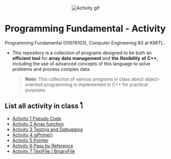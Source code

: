 <p align="center">
 <img src="https://media.giphy.com/media/L1R1tvI9svkIWwpVYr/giphy.gif" alt="Activity gif"/>
</p>

# Programming Fundamental - Activity
Programming Fundamental (01076103), Computer Engineering 60 at KMITL.

- This repository is a collection of programs designed to be both an **efficient** **tool** for **array** **data** **management** and **the** **flexibility** **of** **C++**, including the use of advanced concepts of this language to solve problems and process complex data.


  > **Note:** This collection of various programs in class about object-oriented programming is implemented in C++ for practical purposes.

## List all activity in class  ใ
- [Activity 1 Pseudo Code](activity-1)
- [Activity 2 Array function](activity-2)
- [Activity 3 Testing and Debugging](activity-3)
- [Activity 4 isPrime()](activity-4)
- [Activity 5 Pointer](activity-5)
- [Activity 6 Pass by Reference](activity-6)
- [Activity 7 TextFile / BinaryFile](activity-7)
